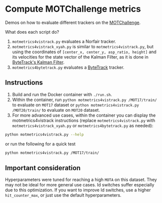 # Compute MOTChallenge metrics

Demos on how to evaluate different trackers on the [MOTChallenge](https://motchallenge.net).

What does each script do?

1. `motmetrics4vistrack.py` evaluates a Norfair tracker.
2. `motmetrics4vistrack_xyah.py` is similar to `motmetrics4vistrack.py`, but using the coordinates of `[center_x, center_y, asp_ratio, height]` and its velocities for the state vector of the Kalman Filter, as it is done in [ByteTrack's Kalman Filter](https://github.com/ifzhang/ByteTrack/blob/d742a3321c14a7412f024f2218142c7441c1b699/yolox/tracker/kalman_filter.py#L23).
3. `motmetrics4bytetrack.py` evaluates a [ByteTrack](https://github.com/ifzhang/ByteTrack) tracker.

## Instructions

1. Build and run the Docker container with `./run.sh`.
2. Within the container, run `python motmetrics4vistrack.py /MOT17/train/` to evaluate on `MOT17` dataset or  `python motmetrics4vistrack.py /MOT20/train/` to evaluate on `MOT20` dataset.
3. For more advanced use cases, within the container you can display the motmetrics4vistrack instructions (replace `motmetrics4vistrack.py` with `motmetrics4vistrack_xyah.py` or `motmetrics4bytetrack.py` as needed):

```bash
python motmetrics4vistrack.py --help
```

or run the following for a quick test

```bash
python motmetrics4vistrack.py /MOT17/train/
```

## Important consideration

Hyperparameters were tuned for reaching a high `MOTA` on this dataset. They may not be ideal for more general use cases. Id switches suffer especially due to this optimization. If you want to improve Id switches, use a higher `hit_counter_max`, or just use the default hyperparameters.
